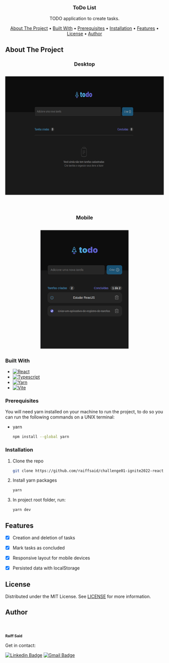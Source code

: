<h3 align="center">ToDo List</h3>

  <p align="center">
    TODO application to create tasks.
  </p>
</div>

<p align="center">
 <a href="#about-the-project">About The Project</a> •
 <a href="#built-with">Built With</a> • 
 <a href="#prerequisites">Prerequisites</a> • 
 <a href="#installation">Installation</a> • 
 <a href="#features">Features</a> • 
 <a href="#license">License</a> •
 <a href="#author">Author</a>
</p>


## About The Project

<h3 align="center">Desktop</h3>
<h2 align="center">
    <img height="375" alt="Challenge 01 - ReactJS 2022" src="images/banner.jpg">
</h2>

<br/>

<h3 align="center">Mobile</h3>
<h2 align="center">
    <img height="375" alt="Challenge 01 - ReactJS 2022" src="images/banner2.jpg">
</h2>


### Built With

* [![React][React.js]][React-url]
* [![Typescript][Typescript]][Typescript-url]
* [![Yarn][Yarn]][Yarn-url]
* [![Vite][Vite]][Vite-url]


### Prerequisites

You will need yarn installed on your machine to run the project, to do so you can run the following commands on a UNIX terminal:
* yarn
  ```sh
  npm install --global yarn
  ```


### Installation

1. Clone the repo
   ```sh
   git clone https://github.com/raiffsaid/challenge01-ignite2022-reactjs.git
   ```
2. Install yarn packages
   ```sh
   yarn
   ```
3. In project root folder, run:
   ```sh
   yarn dev
   ```


## Features

- [x] Creation and deletion of tasks 
- [x] Mark tasks as concluded
- [x] Responsive layout for mobile devices
- [x] Persisted data with localStorage


## License

Distributed under the MIT License. See [LICENSE][license] for more information.


## Author

 <img style="border-radius: 50%;" src="https://avatars.githubusercontent.com/u/28994297?s=400&u=8257d240f1ad1a105abe224ff1e131a9f0f872e6&v=4" width="100px;" alt=""/>

 <sub><b>Raiff Said</b></sub>

 Get in contact:

[![Linkedin Badge](https://img.shields.io/badge/-Raiff_Said-blue?style=flat-square&logo=Linkedin&logoColor=white)][linkedin-url] 
[![Gmail Badge](https://img.shields.io/badge/-raiff.said@gmail.com-c14438?style=flat-square&logo=Gmail&logoColor=white)][email]


<!-- MARKDOWN LINKS & IMAGES -->
<!-- https://www.markdownguide.org/basic-syntax/#reference-style-links -->
[linkedin-url]: https://linkedin.com/in/raiffsaid
[email]: mailto:raiff.said@gmail.com

[license]: https://github.com/raiffsaid/challenge01-ignite2022-reactjs/blob/main/LICENSE.md

[React.js]: https://img.shields.io/badge/ReactJS-20232A?style=for-the-badge&logo=react&logoColor=61DAFB
[React-url]: https://reactjs.org/

[Vite]: https://img.shields.io/badge/-vite-20232A?style=for-the-badge&logo=vite&logoColor=646CFF
[Vite-url]: https://vitejs.dev/

[Typescript]: https://img.shields.io/badge/Typescript-20232A?style=for-the-badge&logo=typescript&logoColor=3178C6
[Typescript-url]: https://www.typescriptlang.org/

[Yarn]: https://img.shields.io/badge/Yarn-20232A?style=for-the-badge&logo=yarn&logoColor=2C8EBB
[Yarn-url]: https://yarnpkg.com/